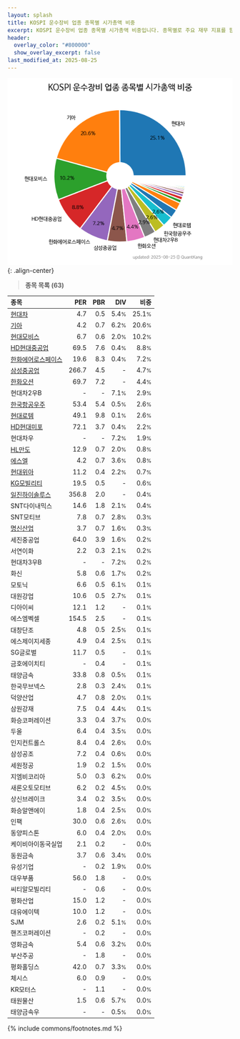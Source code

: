 ```yaml
---
layout: splash
title: KOSPI 운수장비 업종 종목별 시가총액 비중
excerpt: KOSPI 운수장비 업종 종목별 시가총액 비중입니다. 종목별로 주요 재무 지표를 함께 표시합니다.
header:
  overlay_color: "#800000"
  show_overlay_excerpt: false
last_modified_at: 2025-08-25
---
```



![KOSPI 운수장비 업종 종목별 시가총액 비중](/stats/sector/images/kospi_업종_운수장비_종목.png){: .align-center}


> **종목 목록 (63)**<a id="list"></a>

| **종목** | **PER** | **PBR** | **DIV** | **비중** |
| :------- | ------: | ------: | ------: | -------: |
| [현대차](/005380/) | 4.7 | 0.5 | 5.4<small>%</small> | 25.1<small>%</small> |
| [기아](/000270/) | 4.2 | 0.7 | 6.2<small>%</small> | 20.6<small>%</small> |
| [현대모비스](/012330/) | 6.7 | 0.6 | 2.0<small>%</small> | 10.2<small>%</small> |
| [HD현대중공업](/329180/) | 69.5 | 7.6 | 0.4<small>%</small> | 8.8<small>%</small> |
| [한화에어로스페이스](/012450/) | 19.6 | 8.3 | 0.4<small>%</small> | 7.2<small>%</small> |
| [삼성중공업](/010140/) | 266.7 | 4.5 | - | 4.7<small>%</small> |
| [한화오션](/042660/) | 69.7 | 7.2 | - | 4.4<small>%</small> |
| 현대차2우B | - | - | 7.1<small>%</small> | 2.9<small>%</small> |
| [한국항공우주](/047810/) | 53.4 | 5.4 | 0.5<small>%</small> | 2.6<small>%</small> |
| [현대로템](/064350/) | 49.1 | 9.8 | 0.1<small>%</small> | 2.6<small>%</small> |
| [HD현대미포](/010620/) | 72.1 | 3.7 | 0.4<small>%</small> | 2.2<small>%</small> |
| 현대차우 | - | - | 7.2<small>%</small> | 1.9<small>%</small> |
| [HL만도](/204320/) | 12.9 | 0.7 | 2.0<small>%</small> | 0.8<small>%</small> |
| [에스엘](/005850/) | 4.2 | 0.7 | 3.6<small>%</small> | 0.8<small>%</small> |
| [현대위아](/011210/) | 11.2 | 0.4 | 2.2<small>%</small> | 0.7<small>%</small> |
| [KG모빌리티](/003620/) | 19.5 | 0.5 | - | 0.6<small>%</small> |
| [일진하이솔루스](/271940/) | 356.8 | 2.0 | - | 0.4<small>%</small> |
| SNT다이내믹스 | 14.6 | 1.8 | 2.1<small>%</small> | 0.4<small>%</small> |
| SNT모티브 | 7.8 | 0.7 | 2.8<small>%</small> | 0.3<small>%</small> |
| [명신산업](/009900/) | 3.7 | 0.7 | 1.6<small>%</small> | 0.3<small>%</small> |
| 세진중공업 | 64.0 | 3.9 | 1.6<small>%</small> | 0.2<small>%</small> |
| 서연이화 | 2.2 | 0.3 | 2.1<small>%</small> | 0.2<small>%</small> |
| 현대차3우B | - | - | 7.2<small>%</small> | 0.2<small>%</small> |
| 화신 | 5.8 | 0.6 | 1.7<small>%</small> | 0.2<small>%</small> |
| 모토닉 | 6.6 | 0.5 | 6.1<small>%</small> | 0.1<small>%</small> |
| 대원강업 | 10.6 | 0.5 | 2.7<small>%</small> | 0.1<small>%</small> |
| 디아이씨 | 12.1 | 1.2 | - | 0.1<small>%</small> |
| 에스엠벡셀 | 154.5 | 2.5 | - | 0.1<small>%</small> |
| 대창단조 | 4.8 | 0.5 | 2.5<small>%</small> | 0.1<small>%</small> |
| 에스제이지세종 | 4.9 | 0.4 | 2.5<small>%</small> | 0.1<small>%</small> |
| SG글로벌 | 11.7 | 0.5 | - | 0.1<small>%</small> |
| 금호에이치티 | - | 0.4 | - | 0.1<small>%</small> |
| 태양금속 | 33.8 | 0.8 | 0.5<small>%</small> | 0.1<small>%</small> |
| 한국무브넥스 | 2.8 | 0.3 | 2.4<small>%</small> | 0.1<small>%</small> |
| 덕양산업 | 4.7 | 0.8 | 2.0<small>%</small> | 0.1<small>%</small> |
| 삼원강재 | 7.5 | 0.4 | 4.4<small>%</small> | 0.1<small>%</small> |
| 화승코퍼레이션 | 3.3 | 0.4 | 3.7<small>%</small> | 0.0<small>%</small> |
| 두올 | 6.4 | 0.4 | 3.5<small>%</small> | 0.0<small>%</small> |
| 인지컨트롤스 | 8.4 | 0.4 | 2.6<small>%</small> | 0.0<small>%</small> |
| 삼성공조 | 7.2 | 0.4 | 0.6<small>%</small> | 0.0<small>%</small> |
| 세원정공 | 1.9 | 0.2 | 1.5<small>%</small> | 0.0<small>%</small> |
| 지엠비코리아 | 5.0 | 0.3 | 6.2<small>%</small> | 0.0<small>%</small> |
| 새론오토모티브 | 6.2 | 0.2 | 4.5<small>%</small> | 0.0<small>%</small> |
| 상신브레이크 | 3.4 | 0.2 | 3.5<small>%</small> | 0.0<small>%</small> |
| 화승알앤에이 | 1.8 | 0.4 | 2.5<small>%</small> | 0.0<small>%</small> |
| 인팩 | 30.0 | 0.6 | 2.6<small>%</small> | 0.0<small>%</small> |
| 동양피스톤 | 6.0 | 0.4 | 2.0<small>%</small> | 0.0<small>%</small> |
| 케이비아이동국실업 | 2.1 | 0.2 | - | 0.0<small>%</small> |
| 동원금속 | 3.7 | 0.6 | 3.4<small>%</small> | 0.0<small>%</small> |
| 유성기업 | - | 0.2 | 1.9<small>%</small> | 0.0<small>%</small> |
| 대우부품 | 56.0 | 1.8 | - | 0.0<small>%</small> |
| 씨티알모빌리티 | - | 0.6 | - | 0.0<small>%</small> |
| 평화산업 | 15.0 | 1.2 | - | 0.0<small>%</small> |
| 대유에이텍 | 10.0 | 1.2 | - | 0.0<small>%</small> |
| SJM | 2.6 | 0.2 | 5.1<small>%</small> | 0.0<small>%</small> |
| 핸즈코퍼레이션 | - | 0.2 | - | 0.0<small>%</small> |
| 영화금속 | 5.4 | 0.6 | 3.2<small>%</small> | 0.0<small>%</small> |
| 부산주공 | - | 1.8 | - | 0.0<small>%</small> |
| 평화홀딩스 | 42.0 | 0.7 | 3.3<small>%</small> | 0.0<small>%</small> |
| 체시스 | 6.0 | 0.9 | - | 0.0<small>%</small> |
| KR모터스 | - | 1.1 | - | 0.0<small>%</small> |
| 태원물산 | 1.5 | 0.6 | 5.7<small>%</small> | 0.0<small>%</small> |
| 태양금속우 | - | - | 0.5<small>%</small> | 0.0<small>%</small> |

{% include commons/footnotes.md %}
